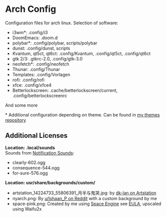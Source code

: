 # Arch Config

Configuration files for arch linux. Selection of software:

- i3wm\*: .config/i3
- DoomEmacs: .doom.d
- polybar\*: .config/polybar, scripts/polybar
- dunst: .config/dunst, scripts
- Kvantum, qt5ct, qt6ct: .config/Kvantum, .config/qt5ct, .config/qt6ct
- gtk 2/3: .gtkrc-2.0, .config/gtk-3.0
- neofetch\*: .config/neofetch
- Thunar: .config/Thunar
- Templates: .config/Vorlagen
- rofi: .config/rofi
- xfce: .config/xfce4
- Betterlockscreen: .cache/betterlockscreen/current, .config/betterlockscreenrc

And some more

\* Additional configuration depending on theme. Can be found in [my themes repository](https://gitlab.com/RealStickman-arch/themes)

## Additional Licenses

**Location: .local/sounds**  
Sounds from [Notification Sounds](https://notificationsounds.com):

- clearly-602.ogg
- consequence-544.ogg
- for-sure-576.ogg

**Location: usr/share/backgrounds/custom/**

- artstation_14224733_55806391\_月半与鬼哭.jpg: by [dk-lan on Artstation](https://www.artstation.com/artwork/Omr2kJ)
- nyarch.png: By [u/Ishaan_P on Reddit](https://www.reddit.com/r/linuxmasterrace/comments/lxfg9j/someone_posted_uwuntu_so_i_made_nyarch/) with a custom background by me
- space-pink.png: Created by me using [Space Engine](https://spaceengine.org/) see [EULA](https://store.steampowered.com//eula/314650_eula_0), upscaled using Waifu2x
